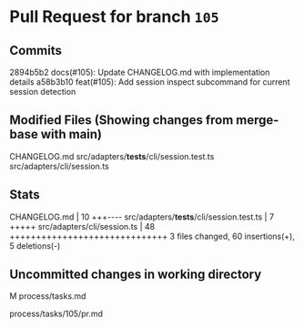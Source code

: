 # Pull Request for branch `105`

## Commits
2894b5b2 docs(#105): Update CHANGELOG.md with implementation details
a58b3b10 feat(#105): Add session inspect subcommand for current session detection


## Modified Files (Showing changes from merge-base with main)
CHANGELOG.md
src/adapters/__tests__/cli/session.test.ts
src/adapters/cli/session.ts


## Stats
CHANGELOG.md                               | 10 +++----
 src/adapters/__tests__/cli/session.test.ts |  7 +++++
 src/adapters/cli/session.ts                | 48 ++++++++++++++++++++++++++++++
 3 files changed, 60 insertions(+), 5 deletions(-)
## Uncommitted changes in working directory
M	process/tasks.md

process/tasks/105/pr.md


